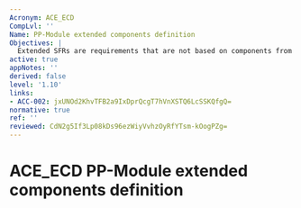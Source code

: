 ```yaml
---
Acronym: ACE_ECD
CompLvl: ''
Name: PP-Module extended components definition
Objectives: |
  Extended SFRs are requirements that are not based on components from CC Part 2 or this document, but which are based on extended components: components defined by the PP-Module author. Evaluation of the definition of extended functional components is necessary to determine that they are clear and unambiguous, and that they are necessary, i.e. they may not be clearly expressed using existing CC Part 2 or this document components.
active: true
appNotes: ''
derived: false
level: '1.10'
links:
- ACC-002: jxUNOd2KhvTFB2a9IxDprQcgT7hVnXSTQ6LcSSKQfgQ=
normative: true
ref: ''
reviewed: CdN2g5If3Lp08kDs96ezWiyVvhzOyRfYTsm-kOogPZg=
---
```


# ACE_ECD PP-Module extended components definition